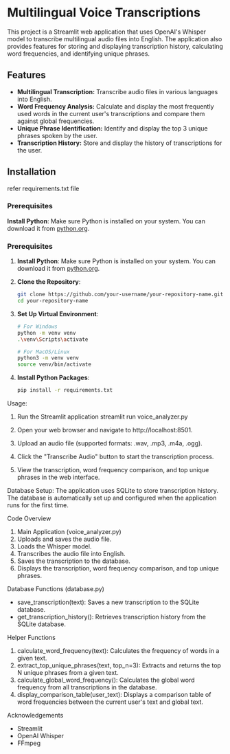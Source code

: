 # Multilingual Voice Transcriptions

This project is a Streamlit web application that uses OpenAI's Whisper model to transcribe multilingual audio files into English. The application also provides features for storing and displaying transcription history, calculating word frequencies, and identifying unique phrases.

## Features

- **Multilingual Transcription:** Transcribe audio files in various languages into English.
- **Word Frequency Analysis:** Calculate and display the most frequently used words in the current user's transcriptions and compare them against global frequencies.
- **Unique Phrase Identification:** Identify and display the top 3 unique phrases spoken by the user.
- **Transcription History:** Store and display the history of transcriptions for the user.

## Installation
refer requirements.txt file

### Prerequisites

**Install Python**: Make sure Python is installed on your system. You can download it from [python.org](https://www.python.org/).

### Prerequisites

1. **Install Python**: Make sure Python is installed on your system. You can download it from [python.org](https://www.python.org/).


1. **Clone the Repository**:

    ```bash
    git clone https://github.com/your-username/your-repository-name.git
    cd your-repository-name
    ```

2. **Set Up Virtual Environment**:

    ```bash
    # For Windows
    python -m venv venv
    .\venv\Scripts\activate

    # For MacOS/Linux
    python3 -m venv venv
    source venv/bin/activate
    ```

3. **Install Python Packages**:

    ```bash
    pip install -r requirements.txt
    ```

Usage:

1. Run the Streamlit application
    streamlit run voice_analyzer.py

2. Open your web browser and navigate to http://localhost:8501.

3. Upload an audio file (supported formats: .wav, .mp3, .m4a, .ogg).

4. Click the "Transcribe Audio" button to start the transcription process.

5. View the transcription, word frequency comparison, and top unique phrases in the web interface.

Database Setup:
The application uses SQLite to store transcription history. The database is automatically set up and configured when the application runs for the first time.

Code Overview
1. Main Application (voice_analyzer.py)
2. Uploads and saves the audio file.
3. Loads the Whisper model.
4. Transcribes the audio file into English.
5. Saves the transcription to the database.
6. Displays the transcription, word frequency comparison, and top unique phrases.

Database Functions (database.py)
* save_transcription(text): Saves a new transcription to the SQLite database.
* get_transcription_history(): Retrieves transcription history from the SQLite database.

Helper Functions
1. calculate_word_frequency(text): Calculates the frequency of words in a given text.
2. extract_top_unique_phrases(text, top_n=3): Extracts and returns the top N unique phrases from a given text.
3. calculate_global_word_frequency(): Calculates the global word frequency from all transcriptions in the database.
4. display_comparison_table(user_text): Displays a comparison table of word frequencies between the current user's text and global text.



Acknowledgements
* Streamlit
* OpenAI Whisper
* FFmpeg


